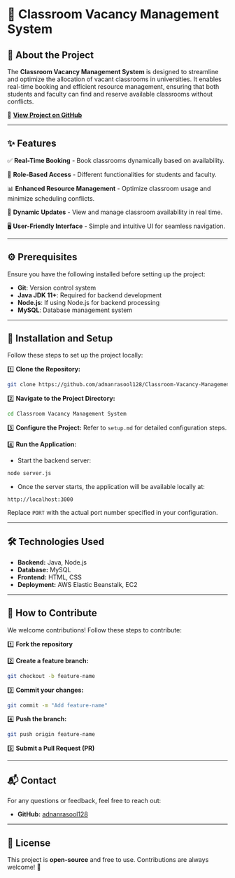 # 📌 Classroom Vacancy Management System

## 🏫 About the Project
The **Classroom Vacancy Management System** is designed to streamline and optimize the allocation of vacant classrooms in universities. It enables real-time booking and efficient resource management, ensuring that both students and faculty can find and reserve available classrooms without conflicts.

🔗 **[View Project on GitHub](https://github.com/adnanrasool128/Classroom-Vacancy-Management-System.git)**

---
## ✨ Features
✅ **Real-Time Booking** - Book classrooms dynamically based on availability.

🔑 **Role-Based Access** - Different functionalities for students and faculty.

📊 **Enhanced Resource Management** - Optimize classroom usage and minimize scheduling conflicts.

🔄 **Dynamic Updates** - View and manage classroom availability in real time.

🖥 **User-Friendly Interface** - Simple and intuitive UI for seamless navigation.

---

## ⚙️ Prerequisites
Ensure you have the following installed before setting up the project:
- **Git**: Version control system
- **Java JDK 11+**: Required for backend development
- **Node.js**: If using Node.js for backend processing
- **MySQL**: Database management system

---
## 🚀 Installation and Setup
Follow these steps to set up the project locally:

1️⃣ **Clone the Repository:**
```bash
git clone https://github.com/adnanrasool128/Classroom-Vacancy-Management-System.git
```

2️⃣ **Navigate to the Project Directory:**
```bash
cd Classroom Vacancy Management System
```

3️⃣ **Configure the Project:**
Refer to `setup.md` for detailed configuration steps.

4️⃣ **Run the Application:**
- Start the backend server:
```bash
node server.js
```
- Once the server starts, the application will be available locally at:
```
http://localhost:3000
```
Replace `PORT` with the actual port number specified in your configuration.

---
## 🛠 Technologies Used
- **Backend:** Java, Node.js
- **Database:** MySQL
- **Frontend:** HTML, CSS
- **Deployment:** AWS Elastic Beanstalk, EC2

---
## 🤝 How to Contribute
We welcome contributions! Follow these steps to contribute:

1️⃣ **Fork the repository**

2️⃣ **Create a feature branch:**
```bash
git checkout -b feature-name
```

3️⃣ **Commit your changes:**
```bash
git commit -m "Add feature-name"
```

4️⃣ **Push the branch:**
```bash
git push origin feature-name
```

5️⃣ **Submit a Pull Request (PR)**

---
## 📬 Contact
For any questions or feedback, feel free to reach out:
- **GitHub:** [adnanrasool128](https://github.com/adnanrasool128)

---
## 📜 License
This project is **open-source** and free to use. Contributions are always welcome! 🚀

